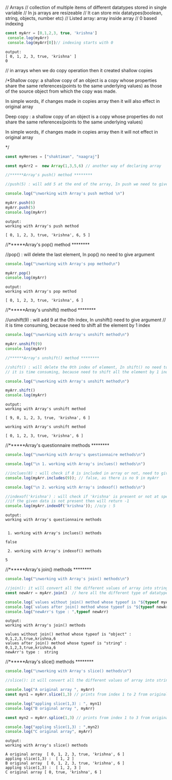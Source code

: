 // Arrays 
// collection of multiple items of different datatypes stored in single variable 
// In js arrays are resizeable
// It can store mix datatypes(boolean, string, objects, number etc)
// Listed array: array inside array
// 0 based indexing
```Javascript
const myArr = [0,1,2,3, true, 'krishna']
 console.log(myArr)
 console.log(myArr[0])// indexing starts with 0
```
```
output:
[ 0, 1, 2, 3, true, 'krishna' ]
0
```
// in arrays when we do copy operation then it created shallow copies

/*Shallow copy: a shallow copy of an object is a copy whose properties
share the same references(points to the same underlying values) as those
 of the source object from which the copy was made. 

 In simple words, if changes made in copies array then it will also effect in original array

 Deep copy : a shallow copy of an object is a copy whose properties
  do not share the same references(points to the same underlying values)

In simple words, if changes made in copies array then it will not effect in original array

*/ 
```javascript
const myHeroes = ["shaktiman", "naagraj"]

const myArr2 =  new Array(1,3,5,6) // another way of declaring array

//******Array's push() method ********

//push(5) : will add 5 at the end of the array, In push we need to give an argument

console.log("\nworking with Array's push method \n")

myArr.push(6)
myArr.push(5)
console.log(myArr)
```

```
output:
working with Array's push method

[ 0, 1, 2, 3, true, 'krishna', 6, 5 ]
```
//******Array's pop() method ********

//pop() : will delete the last element, In pop() no need to give argument
```javascript
console.log("\nworking with Array's pop method\n")

myArr.pop()
console.log(myArr)
```
```
output:
working with Array's pop method

[ 0, 1, 2, 3, true, 'krishna', 6 ]
```
//******Array's unshift() method ********

//unshift(9) : will add 9 at the 0th index, In unshift() need to give argument
// it is time consuming, because need to shift all the element by 1 index
```javascript
console.log("\nworking with Array's unshift method\n")

myArr.unshift(9)
console.log(myArr)

//******Array's unshift() method ********

//shift() : will delete the 0th index of element, In shift() no need to give argument
// it is time consuming, because need to shift all the element by 1 index after deleting 1st element

console.log("\nworking with Array's unshift method\n")

myArr.shift()
console.log(myArr)
```
```
output:
working with Array's unshift method

[ 9, 0, 1, 2, 3, true, 'krishna', 6 ]

working with Array's unshift method

[ 0, 1, 2, 3, true, 'krishna', 6 ]
```
//******Array's questionnaire methods ********
```javascript
console.log("\nworking with Array's questionnaire methods\n")

console.log("\n 1. working with Array's inclues() methods\n")

//inclues(8) : will check if 8 is included in array or not, need to give argument datatype will be boolean
console.log(myArr.includes(9)); // false, as there is no 9 in myArr

console.log("\n 2. working with Array's indexof() methods\n")

//indexof('krishna') : will check if 'krishna' is present or not at specific index, it will give o/p as index
//if the given data is not present then will return -1 
console.log(myArr.indexOf('krishna')); //o/p : 5
```

```
output:
working with Array's questionnaire methods


 1. working with Array's inclues() methods

false

 2. working with Array's indexof() methods

5
```


//******Array's join() methods ********
```javascript
console.log("\nworking with Array's join() methods\n")

//join(): it will convert all the different values of array into string datatype
const newArr = myArr.join()  // here all the different type of datatypes used in myArr array var., will convert in string datatype

console.log(`values without join() method whose typeof is "${typeof myArr}" : ${myArr}`)
console.log(`values after join() method whose typeof is "${typeof newArr}" : ${newArr}`) 
console.log("newArr's type : ",typeof newArr)
```
```
output:
working with Array's join() methods

values without join() method whose typeof is "object" : 0,1,2,3,true,krishna,6
values after join() method whose typeof is "string" : 0,1,2,3,true,krishna,6
newArr's type :  string
```
//******Array's slice() methods ********
```javascript
console.log("\nworking with Array's slice() methods\n")

//slice(): it will convert all the different values of array into string datatype

console.log("A original array ", myArr)
const myn1 = myArr.slice(1,3) // prints from index 1 to 2 from original and does not change the original array value

console.log("appling slice(1,3) : ", myn1)
console.log("B original array ", myArr)

const myn2 = myArr.splice(1,3) // prints from index 1 to 3 from original and deletes these values from index 1 to 3 from original array

console.log("appling slice(1,3) : ",myn2)
console.log("C original array", myArr)
```

```
output:
working with Array's slice() methods

A original array  [ 0, 1, 2, 3, true, 'krishna', 6 ]
appling slice(1,3) :  [ 1, 2 ]
B original array  [ 0, 1, 2, 3, true, 'krishna', 6 ]
appling slice(1,3) :  [ 1, 2, 3 ]
C original array [ 0, true, 'krishna', 6 ]
```